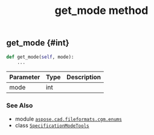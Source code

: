﻿---
title: get_mode method
second_title: Aspose.CAD for Python via .NET API References
description: 
type: docs
weight: 20
url: /python-net/aspose.cad.fileformats.cgm.enums/specificationmodetools/get_mode/
is_root: false
---

## get_mode {#int}





```python
def get_mode(self, mode):
    ...
```


| Parameter | Type | Description |
| :- | :- | :- |
| mode | int |  |



### See Also
* module [`aspose.cad.fileformats.cgm.enums`](../../)
* class [`SpecificationModeTools`](/cad/python-net/aspose.cad.fileformats.cgm.enums/specificationmodetools)

